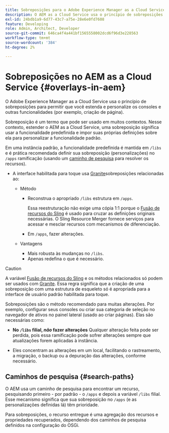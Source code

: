 ```yaml
---
title: Sobreposições para o Adobe Experience Manager as a Cloud Service
description: O AEM as a Cloud Service usa o princípio de sobreposições para permitir estender e personalizar os consoles e outras funcionalidades
exl-id: 24bdb1a9-6d77-43c7-a75e-28e6e0fd7608
feature: Developing
role: Admin, Architect, Developer
source-git-commit: 646ca4f4a441bf1565558002dcd6f96d3e228563
workflow-type: tm+mt
source-wordcount: '384'
ht-degree: 2%

---
```


# Sobreposições no AEM as a Cloud Service {#overlays-in-aem}

O Adobe Experience Manager as a Cloud Service usa o princípio de sobreposições para permitir que você estenda e personalize os consoles e outras funcionalidades (por exemplo, criação de página).

Sobreposição é um termo que pode ser usado em muitos contextos. Nesse contexto, estender o AEM as a Cloud Service, uma sobreposição significa usar a funcionalidade predefinida e impor suas próprias definições sobre ela para personalizar a funcionalidade padrão.

Em uma instância padrão, a funcionalidade predefinida é mantida em `/libs` e é prática recomendada definir sua sobreposição (personalizações) no `/apps` ramificação (usando um [caminho de pesquisa](#search-paths) para resolver os recursos).

* A interface habilitada para toque usa [Granite](https://developer.adobe.com/experience-manager/reference-materials/6-5/granite-ui/api/jcr_root/libs/granite/ui/index.html)sobreposições relacionadas ao:

   * Método

      * Reconstrua o apropriado `/libs` estrutura em `/apps`.

        Essa reestruturação não exige uma cópia 1:1 porque o [Fusão de recursos do Sling](/help/implementing/developing/introduction/sling-resource-merger.md) é usado para cruzar as definições originais necessárias. O Sling Resource Merger fornece serviços para acessar e mesclar recursos com mecanismos de diferenciação.

      * Em `/apps`, fazer alterações.

   * Vantagens

      * Mais robusta às mudanças no `/libs`.
      * Apenas redefina o que é necessário.

>[!CAUTION]
>
>A variável [Fusão de recursos do Sling](/help/implementing/developing/introduction/sling-resource-merger.md) e os métodos relacionados só podem ser usados com [Granite](https://developer.adobe.com/experience-manager/reference-materials/6-5/granite-ui/api/jcr_root/libs/granite/ui/index.html). Essa regra significa que a criação de uma sobreposição com uma estrutura de esqueleto só é apropriada para a interface de usuário padrão habilitada para toque.

Sobreposições são o método recomendado para muitas alterações. Por exemplo, configurar seus consoles ou criar sua categoria de seleção no navegador de ativos no painel lateral (usado ao criar páginas). Elas são necessárias como:

* **No `/libs` filial, *não* fazer alterações**
Qualquer alteração feita pode ser perdida, pois essa ramificação pode sofrer alterações sempre que atualizações forem aplicadas à instância.

* Eles concentram as alterações em um local, facilitando o rastreamento, a migração, o backup ou a depuração das alterações, conforme necessário.

## Caminhos de pesquisa {#search-paths}

O AEM usa um caminho de pesquisa para encontrar um recurso, pesquisando primeiro - por padrão - o `/apps` e depois a variável `/libs` filial. Esse mecanismo significa que sua sobreposição no `/apps` (e as personalizações definidas lá) têm prioridade.

Para sobreposições, o recurso entregue é uma agregação dos recursos e propriedades recuperados, dependendo dos caminhos de pesquisa definidos na configuração do OSGi.
